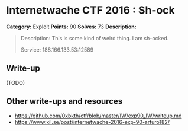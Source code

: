 # Internetwache CTF 2016 : Sh-ock

**Category:** Exploit
**Points:** 90
**Solves:** 73
**Description:**

> Description: This is some kind of weird thing. I am sh-ocked.
> 
> 
> Service: 188.166.133.53:12589


## Write-up

(TODO)

## Other write-ups and resources

* <https://github.com/0xbkth/ctf/blob/master/IW/exp90_IW/writeup.md>
* <https://www.xil.se/post/internetwache-2016-exp-90-arturo182/>
